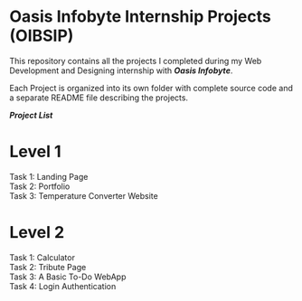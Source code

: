 # Oasis Infobyte Internship Projects (OIBSIP)

This repository contains all the projects I completed during my Web Development and Designing internship with ***Oasis Infobyte***.


Each Project is organized into its own folder with complete source code and a separate README file describing the projects.

***Project List***<br>

  # Level 1
  Task 1: Landing Page<br>
  Task 2: Portfolio<br>
  Task 3: Temperature Converter Website<br>
    
  # Level 2
  Task 1: Calculator 
    <br>
  Task 2: Tribute Page 
    <br>
  Task 3: A Basic To-Do WebApp
    <br>
  Task 4: Login Authentication 


